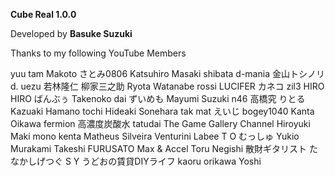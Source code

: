 **Cube Real 1.0.0**

Developed by
**Basuke Suzuki**

Thanks to my following
YouTube Members

yuu tam
Makoto
さとみ0806
Katsuhiro Masaki
shibata
d-mania
金山トシノリ
d. uezu
若林隆仁
柳家三之助
Ryota Watanabe
rossi
LUCIFER
カネコ
zil3
HIRO HIRO
ばんぶぅ
Takenoko
dai
ずいめも
Mayumi Suzuki
n46
高橋究
りとる
Kazuaki Hamano
tochi
Hideaki Sonehara
tak mat
えいじ
bogey1040
Kanta Oikawa
fermion
高濃度炭酸水
tatudai
The Game Gallery Channel
Hiroyuki Maki
mono kenta
Matheus Silveira Venturini
Labee
T O
むっしゅ
Yukio Murakami
Takeshi FURUSATO
Max & Accel
Toru Negishi
散財ギタリスト たなかしげつぐ
S Y
うどおの賃貸DIYライフ
kaoru orikawa
Yoshi
